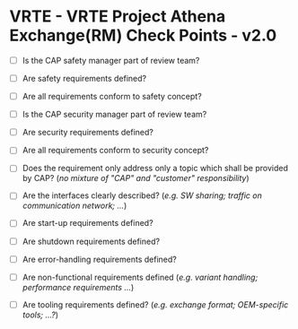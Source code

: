 # VRTE - VRTE Project Athena Exchange(RM) Check Points - v2.0

- [ ] Is the CAP safety manager part of review team?

- [ ] Are safety requirements defined?

- [ ] Are all requirements conform to safety concept?

- [ ] Is the CAP security manager part of review team?

- [ ] Are security requirements defined?

- [ ] Are all requirements conform to security concept?

- [ ] Does the requirement only address only a topic which shall be provided by CAP? (<em>no mixture of &quot;CAP&quot; and &quot;customer&quot; responsibility</em>)

- [ ] Are the interfaces clearly described? (<em>e.g. SW sharing; traffic on communication network; &hellip;</em>)

- [ ] Are start-up requirements defined?

- [ ] Are shutdown requirements defined?

- [ ] Are error-handling requirements defined?

- [ ] Are non-functional requirements defined (<em>e.g. variant handling; performance requirements &hellip;</em>)

- [ ] Are tooling requirements defined? (<em>e.g. exchange format; OEM-specific tools; ...?</em>)
